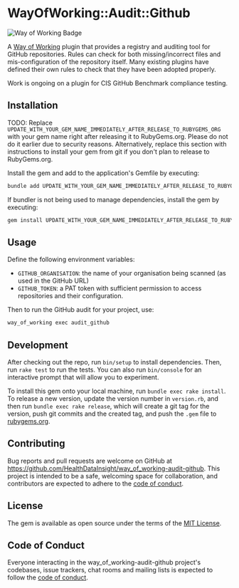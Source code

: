 # WayOfWorking::Audit::Github

<!-- Way of Working: Main Badge Holder Start -->
![Way of Working Badge](https://img.shields.io/badge/Way_of_Working-v2.0.1-%238169e3?labelColor=black)
<!-- Way of Working: Additional Badge Holder Start -->
<!-- Way of Working: Badge Holder End -->

A [Way of Working](https://github.com/HealthDataInsight/way_of_working) plugin that provides a registry and auditing tool for GitHub repositories. Rules can check for both missing/incorrect files and mis-configuration of the repository itself. Many existing plugins have defined their own rules to check that they have been adopted properly.

Work is ongoing on a plugin for CIS GitHub Benchmark compliance testing.

## Installation

TODO: Replace `UPDATE_WITH_YOUR_GEM_NAME_IMMEDIATELY_AFTER_RELEASE_TO_RUBYGEMS_ORG` with your gem name right after releasing it to RubyGems.org. Please do not do it earlier due to security reasons. Alternatively, replace this section with instructions to install your gem from git if you don't plan to release to RubyGems.org.

Install the gem and add to the application's Gemfile by executing:

```bash
bundle add UPDATE_WITH_YOUR_GEM_NAME_IMMEDIATELY_AFTER_RELEASE_TO_RUBYGEMS_ORG
```

If bundler is not being used to manage dependencies, install the gem by executing:

```bash
gem install UPDATE_WITH_YOUR_GEM_NAME_IMMEDIATELY_AFTER_RELEASE_TO_RUBYGEMS_ORG
```

## Usage

Define the following environment variables:

- `GITHUB_ORGANISATION`: the name of your organisation being scanned (as used in the GitHub URL)
- `GITHUB_TOKEN`: a PAT token with sufficient permission to access repositories and their configuration.

Then to run the GitHub audit for your project, use:

```bash
way_of_working exec audit_github
```

## Development

After checking out the repo, run `bin/setup` to install dependencies. Then, run `rake test` to run the tests. You can also run `bin/console` for an interactive prompt that will allow you to experiment.

To install this gem onto your local machine, run `bundle exec rake install`. To release a new version, update the version number in `version.rb`, and then run `bundle exec rake release`, which will create a git tag for the version, push git commits and the created tag, and push the `.gem` file to [rubygems.org](https://rubygems.org).

## Contributing

Bug reports and pull requests are welcome on GitHub at https://github.com/HealthDataInsight/way_of_working-audit-github. This project is intended to be a safe, welcoming space for collaboration, and contributors are expected to adhere to the [code of conduct](https://github.com/HealthDataInsight/way_of_working-audit-github/blob/main/CODE_OF_CONDUCT.md).

## License

The gem is available as open source under the terms of the [MIT License](https://opensource.org/licenses/MIT).

## Code of Conduct

Everyone interacting in the way_of_working-audit-github project's codebases, issue trackers, chat rooms and mailing lists is expected to follow the [code of conduct](https://github.com/HealthDataInsight/way_of_working-audit-github/blob/main/CODE_OF_CONDUCT.md).
